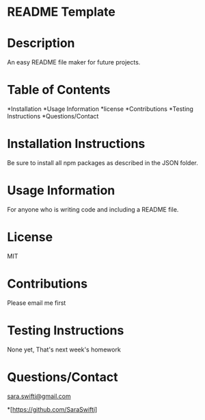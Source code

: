 # README Template
  # Description
  An easy README file maker for future projects.

  # Table of Contents
  *Installation
  *Usage Information
  *license
  *Contributions
  *Testing Instructions
  *Questions/Contact 

  # Installation Instructions
  Be sure to install all npm packages as described in the JSON folder.

  # Usage Information
  For anyone who is writing code and including a README file.

  # License
  MIT

  # Contributions
  Please email me first

  # Testing Instructions
  None yet, That's next week's homework

  # Questions/Contact
 sara.swifti@gmail.com

 *[https://github.com/SaraSwifti]



